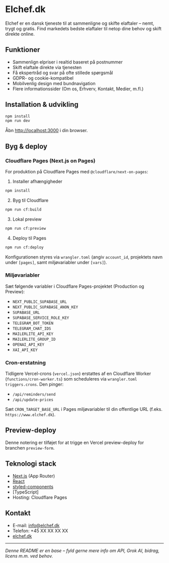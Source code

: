 # Elchef.dk

Elchef er en dansk tjeneste til at sammenligne og skifte elaftaler – nemt, trygt og gratis. Find markedets bedste elaftaler til netop dine behov og skift direkte online.

## Funktioner
- Sammenlign elpriser i realtid baseret på postnummer
- Skift elaftale direkte via tjenesten
- Få ekspertråd og svar på ofte stillede spørgsmål
- GDPR- og cookie-kompatibel
- Mobilvenlig design med bundnavigation
- Flere informationssider (Om os, Erhverv, Kontakt, Medier, m.fl.)

## Installation & udvikling

```bash
npm install
npm run dev
```

Åbn [http://localhost:3000](http://localhost:3000) i din browser.

## Byg & deploy

### Cloudflare Pages (Next.js on Pages)

For produktion på Cloudflare Pages med `@cloudflare/next-on-pages`:

1) Installer afhængigheder
```bash
npm install
```

2) Byg til Cloudflare
```bash
npm run cf:build
```

3) Lokal preview
```bash
npm run cf:preview
```

4) Deploy til Pages
```bash
npm run cf:deploy
```

Konfigurationen styres via `wrangler.toml` (angiv `account_id`, projektets navn under `[pages]`, samt miljøvariabler under `[vars]`).

### Miljøvariabler
Sæt følgende variabler i Cloudflare Pages-projektet (Production og Preview):
- `NEXT_PUBLIC_SUPABASE_URL`
- `NEXT_PUBLIC_SUPABASE_ANON_KEY`
- `SUPABASE_URL`
- `SUPABASE_SERVICE_ROLE_KEY`
- `TELEGRAM_BOT_TOKEN`
- `TELEGRAM_CHAT_IDS`
- `MAILERLITE_API_KEY`
- `MAILERLITE_GROUP_ID`
- `OPENAI_API_KEY`
- `XAI_API_KEY`

### Cron-erstatning
Tidligere Vercel-crons (`vercel.json`) erstattes af en Cloudflare Worker (`functions/cron-worker.ts`) som scheduleres via `wrangler.toml` `triggers.crons`. Den pinger:
- `/api/reminders/send`
- `/api/update-prices`

Sæt `CRON_TARGET_BASE_URL` i Pages miljøvariabler til din offentlige URL (f.eks. `https://www.elchef.dk`).

## Preview-deploy

Denne notering er tilføjet for at trigge en Vercel preview-deploy for branchen `preview-form`.

## Teknologi stack
- [Next.js](https://nextjs.org/) (App Router)
- [React](https://react.dev/)
- [styled-components](https://styled-components.com/)
- [TypeScript]
- Hosting: Cloudflare Pages

## Kontakt
- E-mail: info@elchef.dk
- Telefon: +45 XX XX XX XX
- [elchef.dk](https://elchef.dk)

---

*Denne README er en base – fyld gerne mere info om API, Grok AI, bidrag, licens m.m. ved behov.*

